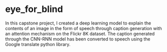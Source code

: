 # eye_for_blind
In this capstone project, I created a deep learning model to explain the contents of an image in the form of speech through caption generation with an attention mechanism on the Flickr 8K dataset. The caption generated through the CNN-RNN model has been converted to speech using the Google translate python library.
